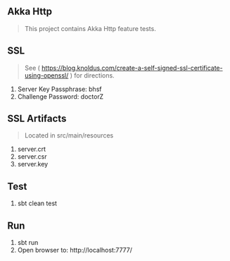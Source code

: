 Akka Http
---------
>This project contains Akka Http feature tests.

SSL
---
>See ( https://blog.knoldus.com/create-a-self-signed-ssl-certificate-using-openssl/ ) for directions.
1. Server Key Passphrase: bhsf
2. Challenge Password: doctorZ

SSL Artifacts
-------------
>Located in src/main/resources
1. server.crt
2. server.csr
3. server.key

Test
----
1. sbt clean test

Run
---
1. sbt run
2. Open browser to: http://localhost:7777/